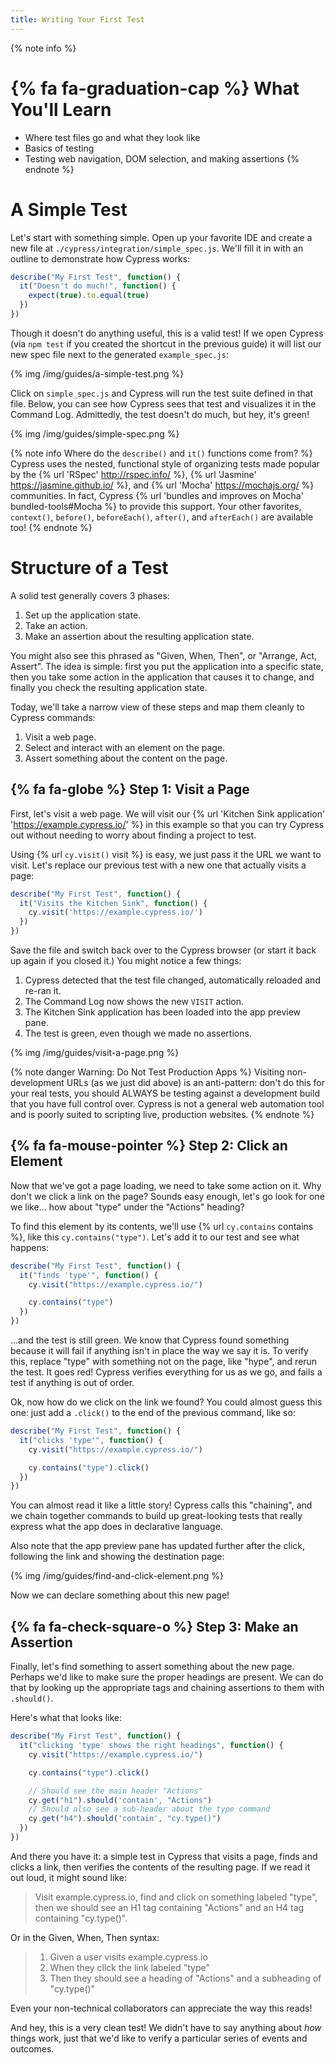 ```yaml
---
title: Writing Your First Test
---
```


{% note info %}
# {% fa fa-graduation-cap %} What You'll Learn

- Where test files go and what they look like
- Basics of testing
- Testing web navigation, DOM selection, and making assertions
{% endnote %}

# A Simple Test

Let's start with something simple. Open up your favorite IDE and create a new file at `./cypress/integration/simple_spec.js`. We'll fill it in with an outline to demonstrate how Cypress works:

```js
describe("My First Test", function() {
  it("Doesn't do much!", function() {
    expect(true).to.equal(true)
  })
})
```

Though it doesn't do anything useful, this is a valid test! If we open Cypress (via `npm test` if you created the shortcut in the previous guide) it will list our new spec file next to the generated `example_spec.js`:

{% img /img/guides/a-simple-test.png %}

Click on `simple_spec.js` and Cypress will run the test suite defined in that file. Below, you can see how Cypress sees that test and visualizes it in the Command Log. Admittedly, the test doesn't do much, but hey, it's green!

{% img /img/guides/simple-spec.png %}

{% note info Where do the `describe()` and `it()` functions come from? %}
Cypress uses the nested, functional style of organizing tests made popular by the {% url 'RSpec' http://rspec.info/ %}, {% url 'Jasmine' https://jasmine.github.io/ %}, and {% url 'Mocha' https://mochajs.org/ %} communities. In fact, Cypress {% url 'bundles and improves on Mocha' bundled-tools#Mocha %} to provide this support. Your other favorites, `context()`, `before()`, `beforeEach()`, `after()`, and `afterEach()` are available too!
{% endnote %}

# Structure of a Test

A solid test generally covers 3 phases:

1. Set up the application state.
2. Take an action.
3. Make an assertion about the resulting application state.

You might also see this phrased as "Given, When, Then", or "Arrange, Act, Assert". The idea is simple: first you put the application into a specific state, then you take some action in the application that causes it to change, and finally you check the resulting application state.

Today, we'll take a narrow view of these steps and map them cleanly to Cypress commands:

1. Visit a web page.
2. Select and interact with an element on the page.
3. Assert something about the content on the page.

## {% fa fa-globe %} Step 1: Visit a Page

First, let's visit a web page. We will visit our {% url 'Kitchen Sink application' 'https://example.cypress.io/' %} in this example so that you can try Cypress out without needing to worry about finding a project to test.

Using {% url `cy.visit()` visit %} is easy, we just pass it the URL we want to visit. Let's replace our previous test with a new one that actually visits a page:

```js
describe("My First Test", function() {
  it("Visits the Kitchen Sink", function() {
    cy.visit('https://example.cypress.io/')
  })
})
```

Save the file and switch back over to the Cypress browser (or start it back up again if you closed it.) You might notice a few things:

1. Cypress detected that the test file changed, automatically reloaded and re-ran it.
2. The Command Log now shows the new `VISIT` action.
3. The Kitchen Sink application has been loaded into the app preview pane.
4. The test is green, even though we made no assertions.

{% img /img/guides/visit-a-page.png %}

{% note danger Warning: Do Not Test Production Apps %}
Visiting non-development URLs (as we just did above) is an anti-pattern: don't do this for your real tests, you should ALWAYS be testing against a development build that you have full control over. Cypress is not a general web automation tool and is poorly suited to scripting live, production websites.
{% endnote %}

## {% fa fa-mouse-pointer %} Step 2: Click an Element

Now that we've got a page loading, we need to take some action on it. Why don't we click a link on the page? Sounds easy enough, let's go look for one we like... how about "type" under the "Actions" heading?

To find this element by its contents, we'll use {% url `cy.contains` contains %}, like this `cy.contains("type")`. Let's add it to our test and see what happens:

```js
describe("My First Test", function() {
  it("finds 'type'", function() {
    cy.visit("https://example.cypress.io/")

    cy.contains("type")
  })
})
```

...and the test is still green. We know that Cypress found something because it will fail if anything isn't in place the way we say it is. To verify this, replace "type" with something not on the page, like "hype", and rerun the test. It goes red! Cypress verifies everything for us as we go, and fails a test if anything is out of order.

Ok, now how do we click on the link we found? You could almost guess this one: just add a `.click()` to the end of the previous command, like so:

```js
describe("My First Test", function() {
  it("clicks 'type'", function() {
    cy.visit("https://example.cypress.io/")

    cy.contains("type").click()
  })
})
```

You can almost read it like a little story! Cypress calls this "chaining", and we chain together commands to build up great-looking tests that really express what the app does in declarative language.

Also note that the app preview pane has updated further after the click, following the link and showing the destination page:

{% img /img/guides/find-and-click-element.png %}

Now we can declare something about this new page!

## {% fa fa-check-square-o %} Step 3: Make an Assertion

Finally, let's find something to assert something about the new page. Perhaps we'd like to make sure the proper headings are present. We can do that by looking up the appropriate tags and chaining assertions to them with `.should()`.

Here's what that looks like:

```js
describe("My First Test", function() {
  it("clicking 'type' shows the right headings", function() {
    cy.visit("https://example.cypress.io/")

    cy.contains("type").click()

    // Should see the main header "Actions"
    cy.get("h1").should('contain', "Actions")
    // Should also see a sub-header about the type command
    cy.get("h4").should('contain', "cy.type()")
  })
})
```

And there you have it: a simple test in Cypress that visits a page, finds and clicks a link, then verifies the contents of the resulting page. If we read it out loud, it might sound like:

> Visit example.cypress.io, find and click on something labeled "type", then we should see an H1 tag containing "Actions" and an H4 tag containing "cy.type()".

Or in the Given, When, Then syntax:

> 1. Given a user visits example.cypress.io
> 2. When they click the link labeled "type"
> 3. Then they should see a heading of "Actions" and a subheading of "cy.type()"

Even your non-technical collaborators can appreciate the way this reads!

And hey, this is a very clean test! We didn't have to say anything about *how* things work, just that we'd like to verify a particular series of events and outcomes.

<!-- ## Bonus Step: Refactor

Once we have a passing test that covers the system we're working on, we usually like to go one step further and make sure the test code itself is well-structured and maintainable. This is sometimes expressed in TDD circles as "Red, Green, Refactor", which means:

1. Write a failing test.
2. Write the code to make the test pass.
3. Clean up the code, keeping the test passing.

Regardless of how you feel about writing tests first, the refactor step is very important! We want all of our code to be maintainable and extensible so that it lives a long and productive life, *including our test code*.

To make this concrete, imagine we added a second, similar test to this suite:

```js
describe("My First Test", function() {
  it("clicking type shows the heading Actions", function() {
    cy.visit("https://example.cypress.io/")

    cy.contains("type").click()

    cy.get("h1").should('have.value', "Actions")
  })

  it("clicking focus shows the heading Focus Command", function() {
    cy.visit("https://example.cypress.io/")

    cy.contains("focus").click()

    cy.get("h1").should('have.value', "Focus Command")
  })
})
```

We've got some duplication here and could probably make a number of refactoring moves, but for this brief tutorial we'll do a simple and common one. Let's move that initial visit out into a `beforeEach()` block.

```js
describe("My First Test", function() {
  beforeEach(function() {
    cy.visit("https://example.cypress.io/")    
  })

  it("clicking type shows the heading Actions", function() {
    cy.contains("type").click()

    cy.get("h1").should('have.value', "Actions")
  })

  it("clicking focus shows the heading Focus Command", function() {
    cy.contains("focus").click()

    cy.get("h1").should('have.value', "Focus Command")
  })
})
```

`beforeEach()` runs before each and every test in the same `describe()` block, so both of our tests in this case. Both tests still pass, and both are a bit shorter and easier to read.

-->
